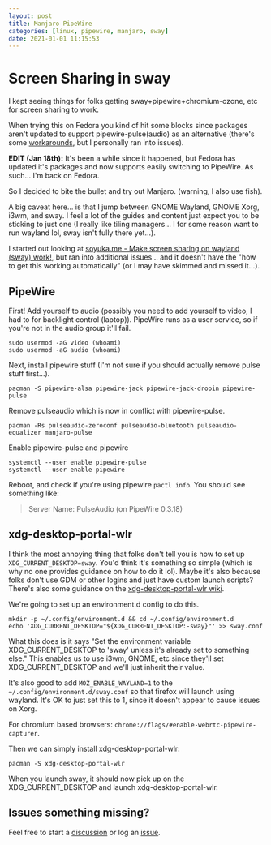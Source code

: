 ```yaml
---
layout: post
title: Manjaro PipeWire
categories: [linux, pipewire, manjaro, sway]
date: 2021-01-01 11:15:53
---
```


# Screen Sharing in sway

I kept seeing things for folks getting sway+pipewire+chromium-ozone, etc for screen
sharing to work.

When trying this on Fedora you kind of hit some blocks since packages aren't updated to support pipewire-pulse(audio) as an alternative (there's some [workarounds](https://gitlab.freedesktop.org/pipewire/pipewire/snippets/1165), but I personally ran into issues).

**EDIT (Jan 18th):** It's been a while since it happened, but Fedora has updated it's packages and now supports easily switching to PipeWire. As such... I'm back on Fedora.

So I decided to bite the bullet and try out Manjaro. (warning, I also use fish).

A big caveat here... is that I jump between GNOME Wayland, GNOME Xorg, i3wm, and sway. I feel a lot of the guides and content just expect you to be sticking to just one (I really like tiling managers... I for some reason want to run wayland lol, sway isn't fully there yet...).

I started out looking at [soyuka.me - Make screen sharing on wayland (sway) work!](https://soyuka.me/make-screen-sharing-wayland-sway-work/), but ran into additional issues... and it doesn't have the "how to get this working automatically" (or I may have skimmed and missed it...).

## PipeWire

First! Add yourself to audio (possibly you need to add yourself to video, I had to for backlight control (laptop)). PipeWire runs as a user service, so if you're not in the audio group it'll fail.

```fish
sudo usermod -aG video (whoami)
sudo usermod -aG audio (whoami)
```

Next, install pipewire stuff (I'm not sure if you should actually remove pulse stuff first...).

```fish
pacman -S pipewire-alsa pipewire-jack pipewire-jack-dropin pipewire-pulse
```

Remove pulseaudio which is now in conflict with pipewire-pulse.

```fish
pacman -Rs pulseaudio-zeroconf pulseaudio-bluetooth pulseaudio-equalizer manjaro-pulse
```

Enable pipewire-pulse and pipewire

```fish
systemctl --user enable pipewire-pulse
systemctl --user enable pipewire
```

Reboot, and check if you're using pipewire `pactl info`. You should see something like:

> Server Name: PulseAudio (on PipeWire 0.3.18)

## xdg-desktop-portal-wlr

I think the most annoying thing that folks don't tell you is how to set up `XDG_CURRENT_DESKTOP=sway`. You'd think it's something so simple (which is why no one provides guidance on how to do it lol). Maybe it's also because folks don't use GDM or other logins and just have custom launch scripts? There's also some guidance on the [xdg-desktop-portal-wlr wiki](https://github.com/emersion/xdg-desktop-portal-wlr/wiki/systemd-user-services,-pam,-and-environment-variables).

We're going to set up an environment.d config to do this.

```fish
mkdir -p ~/.config/environment.d && cd ~/.config/environment.d
echo 'XDG_CURRENT_DESKTOP="${XDG_CURRENT_DESKTOP:-sway}"' >> sway.conf
```

What this does is it says "Set the environment variable XDG_CURRENT_DESKTOP to 'sway' unless it's already set to something else." This enables us to use i3wm, GNOME, etc since they'll set XDG_CURRENT_DESKTOP and we'll just inherit their value.

It's also good to add `MOZ_ENABLE_WAYLAND=1` to the `~/.config/environment.d/sway.conf` so that firefox will launch using wayland. It's OK to just set this to 1, since it doesn't appear to cause issues on Xorg.

For chromium based browsers: `chrome://flags/#enable-webrtc-pipewire-capturer`.

Then we can simply install xdg-desktop-portal-wlr:

```fish
pacman -S xdg-desktop-portal-wlr
```

When you launch sway, it should now pick up on the XDG_CURRENT_DESKTOP and launch xdg-desktop-portal-wlr.

## Issues something missing?

Feel free to start a [discussion](https://github.com/scaryrawr/scaryrawr.github.io/discussions) or log an [issue](https://github.com/scaryrawr/scaryrawr.github.io/issues).
